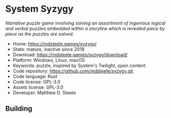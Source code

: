 # System Syzygy

_Narrative puzzle game involving solving an assortment of ingenious logical and verbal puzzles embedded within a storyline which is revealed piece by piece as the puzzles are solved._

- Home: https://mdsteele.games/syzygy/
- State: mature, inactive since 2018
- Download: https://mdsteele.games/syzygy/download/
- Platform: Windows, Linux, macOS
- Keywords: puzzle, inspired by System's Twilight, open content
- Code repository: https://github.com/mdsteele/syzygy.git
- Code language: Rust
- Code license: GPL-3.0
- Assets license: GPL-3.0
- Developer: Matthew D. Steele

## Building
